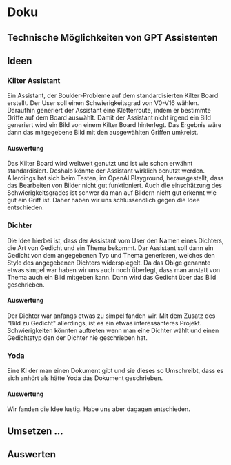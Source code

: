 # Doku

##  Technische Möglichkeiten von GPT Assistenten

## Ideen
### Kilter Assistant
Ein Assistant, der Boulder-Probleme auf dem standardisierten Kilter Board erstellt.
Der User soll einen Schwierigkeitsgrad von V0-V16 wählen. Daraufhin generiert der Assistant eine Kletterroute, indem er bestimmte Griffe auf dem Board auswählt.
Damit der Assistant nicht irgend ein Bild generiert wird ein Bild von einem Kilter Board hinterlegt. 
Das Ergebnis wäre dann das mitgegebene Bild mit den ausgewählten Griffen umkreist.

#### Auswertung
Das Kilter Board wird weltweit genutzt und ist wie schon erwähnt standardisiert. Deshalb könnte der Assistant wirklich benutzt werden.
Allerdings hat sich beim Testen, im OpenAI Playground, herausgestellt, dass das Bearbeiten von Bilder nicht gut funktioniert.
Auch die einschätzung des Schwierigkeitsgrades ist schwer da man auf Bildern nicht gut erkennt wie gut ein Griff ist.
Daher haben wir uns schlussendlich gegen die Idee entschieden.

### Dichter
Die Idee hierbei ist, dass der Assistant vom User den Namen eines Dichters, die Art von Gedicht und ein Thema bekommt.
Dar Assistant soll dann ein Gedicht von dem angegebenen Typ und Thema generieren, welches den Style des angegebenen Dichters widerspiegelt.
Da das Obige genannte etwas simpel war haben wir uns auch noch überlegt, dass man anstatt von Thema auch ein Bild mitgeben kann. Dann wird das Gedicht über das Bild geschrieben.

#### Auswertung
Der Dichter war anfangs etwas zu simpel fanden wir. Mit dem Zusatz des "Bild zu Gedicht" allerdings, ist es ein etwas interessanteres Projekt.
Schwierigkeiten könnten auftreten wenn man eine Dichter wählt und einen Gedichtstyp den der Dichter nie geschrieben hat.

### Yoda
Eine KI der man einen Dokument gibt und sie dieses so Umschreibt, dass es sich anhört als hätte Yoda das Dokument geschrieben.

#### Auswertung
Wir fanden die Idee lustig. Habe uns aber dagagen entschieden. 



## Umsetzen ...

## Auswerten


